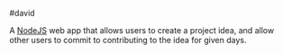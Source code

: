 #david

A [NodeJS](http://nodejs.org/) web app that allows users to create a project idea, and allow other users to commit to contributing to the idea for given days.